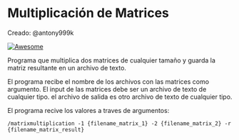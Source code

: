 # Multiplicación de Matrices
Creado: @antony999k

[![Awesome](https://cdn.rawgit.com/sindresorhus/awesome/d7305f38d29fed78fa85652e3a63e154dd8e8829/media/badge.svg)](https://github.com/wasabeef/awesome-android-ui)

Programa que multiplica dos matrices de cualquier tamaño y guarda la matriz resultante en un archivo de texto.

El programa recibe el nombre de los archivos con las matrices como argumento. El input de las matrices debe ser un archivo de texto de cualquier tipo. el archivo de salida es otro archivo de texto de cualquier tipo.

El programa recive los valores a traves de argumentos:

`/matrixmultiplication -1 {filename_matrix_1} -2 {filename_matrix_2} -r {filename_matrix_result}`
